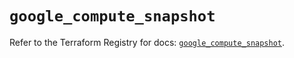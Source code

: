 # `google_compute_snapshot`

Refer to the Terraform Registry for docs: [`google_compute_snapshot`](https://registry.terraform.io/providers/hashicorp/google-beta/6.29.0/docs/resources/google_compute_snapshot).
